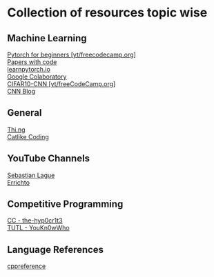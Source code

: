 # Collection of  resources topic wise
## Machine Learning
[Pytorch for beginners [yt/freecodecamp.org]](https://www.youtube.com/watch?v=V_xro1bcAuA)  \
[Papers with code](https://paperswithcode.com/sota)\
[learnpytorch.io](https://www.learnpytorch.io/)\
[Google Colaboratory](https://colab.research.google.com/)\
[CIFAR10-CNN [yt/freeCodeCamp.org]](https://www.youtube.com/watch?v=d9QHNkD_Pos)\
[CNN Blog](https://towardsdatascience.com/intuitively-understanding-convolutions-for-deep-learning-1f6f42faee1)


## General
[Thi.ng](https://thi.ng)\
[Catlike Coding](https://catlikecoding.com/)

## YouTube Channels
[Sebastian Lague](https://www.youtube.com/@SebastianLague)\
[Errichto](https://www.youtube.com/@Errichto)


## Competitive Programming
[CC - the-hyp0cr1t3](https://github.com/the-hyp0cr1t3/CC/tree/master)\
[TUTL - YouKn0wWho](https://codeforces.com/blog/entry/95106)


## Language References
[cppreference](https://en.cppreference.com/w/)
